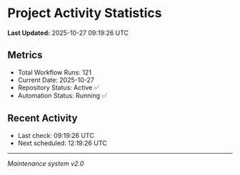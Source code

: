 # Project Activity Statistics

**Last Updated:** 2025-10-27 09:19:26 UTC

## Metrics
- Total Workflow Runs: 121
- Current Date: 2025-10-27
- Repository Status: Active ✅
- Automation Status: Running ✅

## Recent Activity
- Last check: 09:19:26 UTC
- Next scheduled: 12:19:26 UTC

---
*Maintenance system v2.0*
